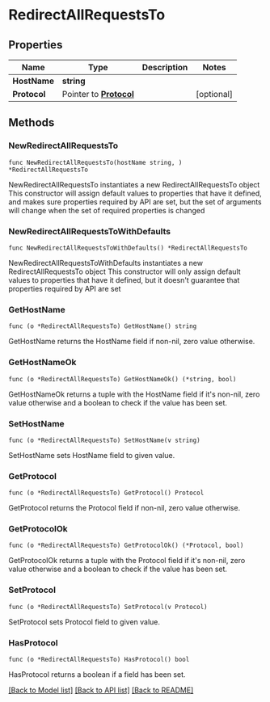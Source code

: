 # RedirectAllRequestsTo

## Properties

Name | Type | Description | Notes
------------ | ------------- | ------------- | -------------
**HostName** | **string** |  | 
**Protocol** | Pointer to [**Protocol**](Protocol.md) |  | [optional] 

## Methods

### NewRedirectAllRequestsTo

`func NewRedirectAllRequestsTo(hostName string, ) *RedirectAllRequestsTo`

NewRedirectAllRequestsTo instantiates a new RedirectAllRequestsTo object
This constructor will assign default values to properties that have it defined,
and makes sure properties required by API are set, but the set of arguments
will change when the set of required properties is changed

### NewRedirectAllRequestsToWithDefaults

`func NewRedirectAllRequestsToWithDefaults() *RedirectAllRequestsTo`

NewRedirectAllRequestsToWithDefaults instantiates a new RedirectAllRequestsTo object
This constructor will only assign default values to properties that have it defined,
but it doesn't guarantee that properties required by API are set

### GetHostName

`func (o *RedirectAllRequestsTo) GetHostName() string`

GetHostName returns the HostName field if non-nil, zero value otherwise.

### GetHostNameOk

`func (o *RedirectAllRequestsTo) GetHostNameOk() (*string, bool)`

GetHostNameOk returns a tuple with the HostName field if it's non-nil, zero value otherwise
and a boolean to check if the value has been set.

### SetHostName

`func (o *RedirectAllRequestsTo) SetHostName(v string)`

SetHostName sets HostName field to given value.


### GetProtocol

`func (o *RedirectAllRequestsTo) GetProtocol() Protocol`

GetProtocol returns the Protocol field if non-nil, zero value otherwise.

### GetProtocolOk

`func (o *RedirectAllRequestsTo) GetProtocolOk() (*Protocol, bool)`

GetProtocolOk returns a tuple with the Protocol field if it's non-nil, zero value otherwise
and a boolean to check if the value has been set.

### SetProtocol

`func (o *RedirectAllRequestsTo) SetProtocol(v Protocol)`

SetProtocol sets Protocol field to given value.

### HasProtocol

`func (o *RedirectAllRequestsTo) HasProtocol() bool`

HasProtocol returns a boolean if a field has been set.


[[Back to Model list]](../README.md#documentation-for-models) [[Back to API list]](../README.md#documentation-for-api-endpoints) [[Back to README]](../README.md)


